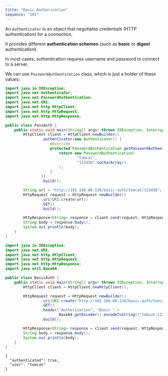 ```yaml
---
title: "Basic Authorization"
sequence: "101"
---
```


An `Authenticator` is an object that negotiates credentials (HTTP authentication) for a connection.

It provides different **authentication schemes** (such as **basic** or **digest** authentication).

In most cases, authentication requires username and password to connect to a server.

We can use `PasswordAuthentication` class, which is just a holder of these values:

```java
import java.io.IOException;
import java.net.Authenticator;
import java.net.PasswordAuthentication;
import java.net.URI;
import java.net.http.HttpClient;
import java.net.http.HttpRequest;
import java.net.http.HttpResponse;

public class PassAuth {
    public static void main(String[] args) throws IOException, InterruptedException {
        HttpClient client = HttpClient.newBuilder()
                .authenticator(new Authenticator() {
                    @Override
                    protected PasswordAuthentication getPasswordAuthentication() {
                        return new PasswordAuthentication(
                                "tomcat",
                                "123456".toCharArray()
                        );
                    }
                })
                .build();

        String url = "http://192.168.80.130/basic-auth/tomcat/123456";
        HttpRequest request = HttpRequest.newBuilder()
                .uri(URI.create(url))
                .GET()
                .build();

        HttpResponse<String> response = client.send(request, HttpResponse.BodyHandlers.ofString());
        String body = response.body();
        System.out.println(body);
    }
}
```

```java
import java.io.IOException;
import java.net.URI;
import java.net.http.HttpClient;
import java.net.http.HttpRequest;
import java.net.http.HttpResponse;
import java.util.Base64;

public class BasicAuth {
    public static void main(String[] args) throws IOException, InterruptedException {
        HttpClient client = HttpClient.newHttpClient();

        HttpRequest request = HttpRequest.newBuilder()
                .uri(URI.create("http://192.168.80.130/basic-auth/tomcat/123456"))
                .GET()
                .header("Authorization", "Basic " +
                        Base64.getEncoder().encodeToString(("tomcat:123456").getBytes()))
                .build();

        HttpResponse<String> response = client.send(request, HttpResponse.BodyHandlers.ofString());
        String body = response.body();
        System.out.println(body);
    }
}
```

```text
{
  "authenticated": true, 
  "user": "tomcat"
}
```
